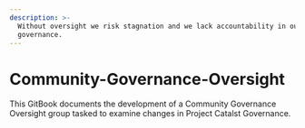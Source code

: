 ```yaml
---
description: >-
  Without oversight we risk stagnation and we lack accountability in our
  governance.
---
```


# Community-Governance-Oversight

This GitBook documents the development of a Community Governance Oversight group tasked to examine changes in Project Catalst Governance.

